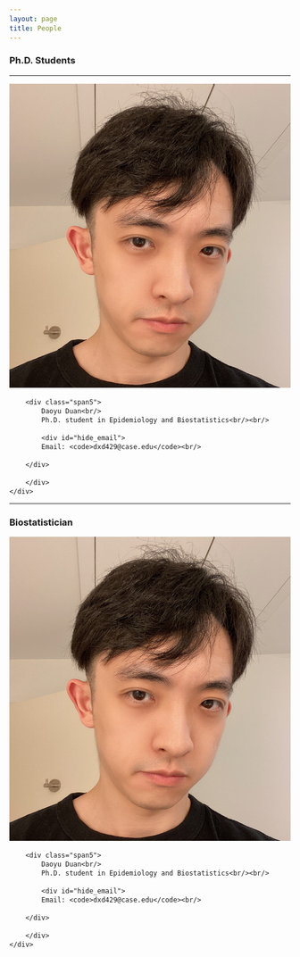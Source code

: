 ```yaml
---
layout: page
title: People
---
```

### Ph.D. Students
---


<div class="container">

  <div class="row-fluid">
     <div class="span2">
        <a href="./assets/pics/DD.JPG">
            <img src="./assets/pics/DD.JPG"
                  title="Daoyu Duan" alt="Daoyu Duan"/></a>
        	</div>

    
        <div class="span5">
            Daoyu Duan<br/>
            Ph.D. student in Epidemiology and Biostatistics<br/><br/>

            <div id="hide_email">
            Email: <code>dxd429@case.edu</code><br/>
      
        </div>
       
        </div>
    </div>
</div>

---

### Biostatistician

<div class="container">

  <div class="row-fluid">
     <div class="span2">
        <a href="./assets/pics/DD.JPG">
            <img src="./assets/pics/DD.JPG"
                  title="Daoyu Duan" alt="Daoyu Duan"/></a>
        	</div>

    

  
    
        <div class="span5">
            Daoyu Duan<br/>
            Ph.D. student in Epidemiology and Biostatistics<br/><br/>

            <div id="hide_email">
            Email: <code>dxd429@case.edu</code><br/>
      
        </div>
       
        </div>
    </div>
</div>